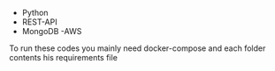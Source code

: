 - Python
- REST-API
- MongoDB
-AWS

To run these codes you mainly need docker-compose and each folder contents his requirements file
